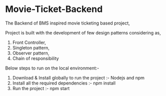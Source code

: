 # Movie-Ticket-Backend
The Backend of BMS inspired movie ticketing based project,

Project is built with the development of few design patterns considering as,
1. Front Controller,
2. Singleton pattern,
3. Observer pattern,
4. Chain of responsibility


Below steps to run on the local environment:- 
1. Download & Install globally to run the project :- Nodejs and npm
2. Install all the required dependencies :- npm install
3. Run the project :- npm start